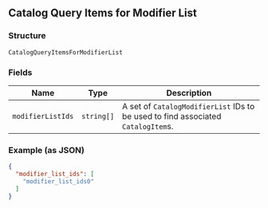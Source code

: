 ## Catalog Query Items for Modifier List

### Structure

`CatalogQueryItemsForModifierList`

### Fields

| Name | Type | Description |
|  --- | --- | --- |
| `modifierListIds` | `string[]` | A set of `CatalogModifierList` IDs to be used to find associated `CatalogItem`s. |

### Example (as JSON)

```json
{
  "modifier_list_ids": [
    "modifier_list_ids0"
  ]
}
```


